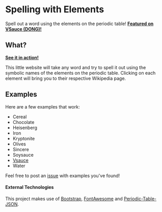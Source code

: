 # Spelling with Elements
Spell out a word using the elements on the periodic table!
[**Featured on VSauce (DONG)!**](https://youtu.be/AoZx4HN_Q6o?t=3m50s)

## What?
[**See it in action!**](https://maxzilla60.github.io/Spelling-with-Elements/)

This little website will take any word and try to spell it out using the symbolic names of the elements on the periodic table.
Clicking on each element will bring you to their respective Wikipedia page.

## Examples
Here are a few examples that work:
* Cereal
* Chocolate
* Heisenberg
* Iron
* Kryptonite
* Olives
* Sincere
* Soysauce
* [Vsauce](https://www.youtube.com/channel/UClq42foiSgl7sSpLupnugGA)
* Water

Feel free to post an [issue](https://github.com/Maxzilla60/Spelling-with-Elements/issues) with examples you've found!

#### External Technologies
This project makes use of [Bootstrap](http://getbootstrap.com/), [FontAwesome](http://fontawesome.io/) and [Periodic-Table-JSON](https://github.com/Bowserinator/Periodic-Table-JSON).
